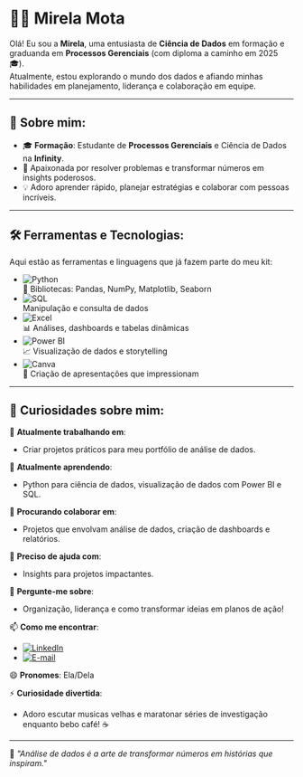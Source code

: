 # 👩‍💻 Mirela Mota  

Olá! Eu sou a **Mirela**, uma entusiasta de **Ciência de Dados** em formação e graduanda em **Processos Gerenciais** (com diploma a caminho em 2025 🎓).  
Atualmente, estou explorando o mundo dos dados e afiando minhas habilidades em planejamento, liderança e colaboração em equipe.  

---

## 🌟 Sobre mim:  
- 🎓 **Formação**: Estudante de **Processos Gerenciais** e Ciência de Dados na **Infinity**.  
- 🚀 Apaixonada por resolver problemas e transformar números em insights poderosos.  
- 💡 Adoro aprender rápido, planejar estratégias e colaborar com pessoas incríveis.  

---

## 🛠️ Ferramentas e Tecnologias:  

Aqui estão as ferramentas e linguagens que já fazem parte do meu kit:  

- ![Python](https://img.shields.io/badge/-Python-3776AB?logo=python&logoColor=white&style=flat)  
  🐍 Bibliotecas: Pandas, NumPy, Matplotlib, Seaborn  
- ![SQL](https://img.shields.io/badge/-SQL-4479A1?logo=postgresql&logoColor=white&style=flat)  
  Manipulação e consulta de dados  
- ![Excel](https://img.shields.io/badge/-Excel-217346?logo=microsoft-excel&logoColor=white&style=flat)  
  📊 Análises, dashboards e tabelas dinâmicas  
- ![Power BI](https://img.shields.io/badge/-Power%20BI-F2C811?logo=power-bi&logoColor=black&style=flat)  
  📈 Visualização de dados e storytelling  
- ![Canva](https://img.shields.io/badge/-Canva-00C4CC?logo=canva&logoColor=white&style=flat)  
  🎨 Criação de apresentações que impressionam  

---

## 🌟 Curiosidades sobre mim:  

🔭 **Atualmente trabalhando em**:  
- Criar projetos práticos para meu portfólio de análise de dados.  

🌱 **Atualmente aprendendo**:  
- Python para ciência de dados, visualização de dados com Power BI e SQL.  

👯 **Procurando colaborar em**:  
- Projetos que envolvam análise de dados, criação de dashboards e relatórios.  

🤔 **Preciso de ajuda com**:  
- Insights para projetos impactantes.  

💬 **Pergunte-me sobre**:  
- Organização, liderança e como transformar ideias em planos de ação!  

📫 **Como me encontrar**:  
- [![LinkedIn](https://img.shields.io/badge/-LinkedIn-0077B5?logo=linkedin&logoColor=white&style=flat)](https://www.linkedin.com/in/mirela-mota-629561b7/)  
- [![E-mail](https://img.shields.io/badge/-E--mail-D14836?logo=gmail&logoColor=white&style=flat)](mailto:Mirelabarrosomota@gmail.com)  

😄 **Pronomes**: Ela/Dela  

⚡ **Curiosidade divertida**:  
- Adoro escutar musicas velhas e maratonar séries de investigação enquanto bebo café! ☕  

---

📌 *"Análise de dados é a arte de transformar números em histórias que inspiram."*  
